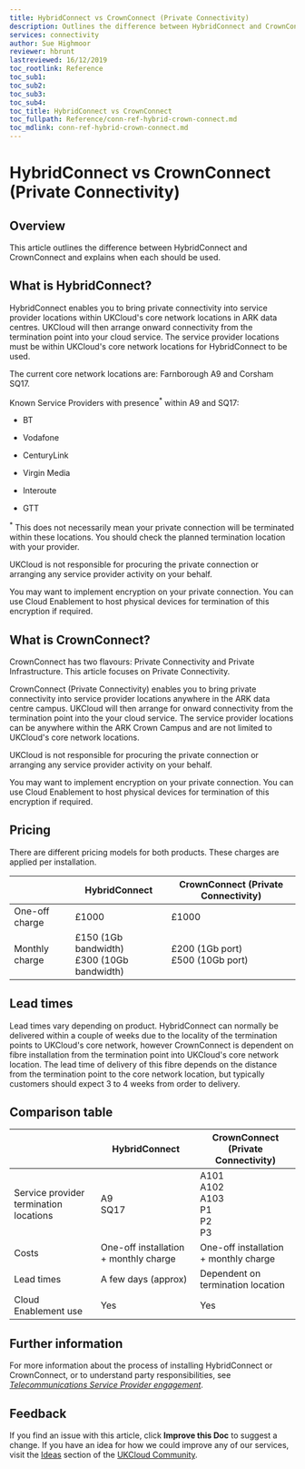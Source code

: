```yaml
---
title: HybridConnect vs CrownConnect (Private Connectivity)
description: Outlines the difference between HybridConnect and CrownConnect and explains when each should be used
services: connectivity
author: Sue Highmoor
reviewer: hbrunt
lastreviewed: 16/12/2019
toc_rootlink: Reference
toc_sub1: 
toc_sub2:
toc_sub3:
toc_sub4:
toc_title: HybridConnect vs CrownConnect
toc_fullpath: Reference/conn-ref-hybrid-crown-connect.md
toc_mdlink: conn-ref-hybrid-crown-connect.md
---
```


# HybridConnect vs CrownConnect (Private Connectivity)

## Overview

This article outlines the difference between HybridConnect and CrownConnect and explains when each should be used.

## What is HybridConnect?

HybridConnect enables you to bring private connectivity into service provider locations within UKCloud's core network locations in ARK data centres. UKCloud will then arrange onward connectivity from the termination point into your cloud service. The service provider locations must be within UKCloud's core network locations for HybridConnect to be used.

The current core network locations are: Farnborough A9 and Corsham SQ17.

Known Service Providers with presence<sup>*</sup> within A9 and SQ17:

- BT

- Vodafone

- CenturyLink

- Virgin Media

- Interoute

- GTT

<sup>*</sup> This does not necessarily mean your private connection will be terminated within these locations. You should check the planned termination location with your provider.

UKCloud is not responsible for procuring the private connection or arranging any service provider activity on your behalf.

You may want to implement encryption on your private connection. You can use Cloud Enablement to host physical devices for termination of this encryption if required.

## What is CrownConnect?

CrownConnect has two flavours: Private Connectivity and Private Infrastructure. This article focuses on Private Connectivity.

CrownConnect (Private Connectivity) enables you to bring private connectivity into service provider locations anywhere in the ARK data centre campus. UKCloud will then arrange for onward connectivity from the termination point into the your cloud service. The service provider locations can be anywhere within the ARK Crown Campus and are not limited to UKCloud's core network locations.

UKCloud is not responsible for procuring the private connection or arranging any service provider activity on your behalf.

You may want to implement encryption on your private connection. You can use Cloud Enablement to host physical devices for termination of this encryption if required.

## Pricing

There are different pricing models for both products. These charges are applied per installation.

&nbsp; | HybridConnect | CrownConnect (Private Connectivity)
-------|---------------|------------------------------------
One-off charge | £1000 | £1000
Monthly charge | £150 (1Gb bandwidth)<br>£300 (10Gb bandwidth) | £200 (1Gb port)<br>£500 (10Gb port)

## Lead times

Lead times vary depending on product. HybridConnect can normally be delivered within a couple of weeks due to the locality of the termination points to UKCloud's core network, however CrownConnect is dependent on fibre installation from the termination point into UKCloud's core network location. The lead time of delivery of this fibre depends on the distance from the termination point to the core network location, but typically customers should expect 3 to 4 weeks from order to delivery.

## Comparison table

&nbsp; | HybridConnect | CrownConnect (Private Connectivity)
-------|---------------|------------------------------------
Service provider termination locations | A9<br>SQ17 | A101<br>A102<br>A103<br>P1<br>P2<br>P3
Costs | One-off installation + monthly charge | One-off installation + monthly charge
Lead times | A few days (approx) | Dependent on termination location
Cloud Enablement use | Yes | Yes

## Further information

For more information about the process of installing HybridConnect or CrownConnect, or to understand party responsibilities, see [*Telecommunications Service Provider engagement*](conn-ref-telco-enagagement.md).

## Feedback

If you find an issue with this article, click **Improve this Doc** to suggest a change. If you have an idea for how we could improve any of our services, visit the [Ideas](https://community.ukcloud.com/ideas) section of the [UKCloud Community](https://community.ukcloud.com).
